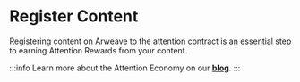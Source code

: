 # Register Content

Registering content on Arweave to the attention contract is an essential step to earning Attention Rewards from your content.&#x20;

:::info
Learn more about the Attention Economy on our [**blog**](https://blog.koii.network/What-Is-The-Attention\_Economy/).
:::
